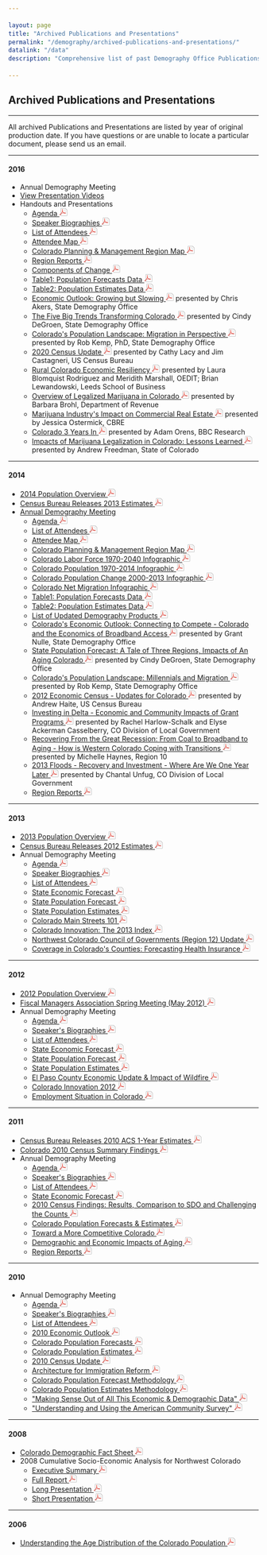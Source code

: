```yaml
---

layout: page
title: "Archived Publications and Presentations"
permalink: "/demography/archived-publications-and-presentations/"
datalink: "/data"
description: "Comprehensive list of past Demography Office Publications and Presentations"
    
---
```


## Archived Publications and Presentations

- - -
All archived Publications and Presentations are listed by year of original production date. If you have questions or are unable to locate a particular document, please send us an email.

- - -

#### 2016

- Annual Demography Meeting
- [View Presentation Videos](https://demography.dola.colorado.gov/demography/annual-demography-summit-2016/)
- Handouts and Presentations
  - [Agenda ![pdf](/images/page_white_acrobat.png 'download pdf file')](https://drive.google.com/uc?export=download&id=0ByjImPUKASTTajBIaDNkZkVaQ1k)
  - [Speaker Biographies ![pdf](/images/page_white_acrobat.png 'download pdf file')](https://drive.google.com/uc?export=download&id=0ByjImPUKASTTX3FXZlEtOHA5aDg)
  - [List of Attendees ![pdf](/images/page_white_acrobat.png 'download pdf file')](https://drive.google.com/uc?export=download&id=0ByjImPUKASTTTzlLWGtMRVJrNms)
  - [Attendee Map ![pdf](/images/page_white_acrobat.png 'download pdf file')](https://drive.google.com/uc?export=download&id=0ByjImPUKASTTSEtuNFlRTzByWkk)
  - [Colorado Planning & Management Region Map ![pdf](/images/page_white_acrobat.png 'download pdf file')](https://drive.google.com/uc?export=download&id=0ByjImPUKASTTU1c3ejVCei1tRTQ)
  - [Region Reports ![pdf](/images/page_white_acrobat.png 'download pdf file')](https://drive.google.com/uc?export=download&id=0ByjImPUKASTTMEhZeXNZNjZacmM)
  - [Components of Change ![pdf](/images/page_white_acrobat.png 'download pdf file')](https://drive.google.com/uc?export=download&id=0ByjImPUKASTTSTZOeU1VcTNCQlk)
  - [Table1: Population Forecasts Data ![pdf](/images/page_white_acrobat.png 'download pdf file')](https://drive.google.com/uc?export=download&id=0ByjImPUKASTTbl9nVFdqSEpzMDg)
  - [Table2: Population Estimates Data ![pdf](/images/page_white_acrobat.png 'download pdf file')](https://drive.google.com/uc?export=download&id=0ByjImPUKASTTSzRZT2tqWHFqNHM)
  - [Economic Outlook: Growing but Slowing ![pdf](/images/page_white_acrobat.png 'download pdf file')](https://drive.google.com/uc?export=download&id=0ByjImPUKASTTSlc3bFpNTzJ0bjg) presented by Chris Akers, State Demography Office
  - [The Five Big Trends Transforming Colorado ![pdf](/images/page_white_acrobat.png 'download pdf file')](https://drive.google.com/uc?export=download&id=0ByjImPUKASTTeEp5cm9XcllGYnc) presented by Cindy DeGroen, State Demography Office
  - [Colorado's Population Landscape: Migration in Perspective ![pdf](/images/page_white_acrobat.png 'download pdf file')](https://drive.google.com/uc?export=download&id=0ByjImPUKASTTNDJtUWlmRkh4WDA) presented by Rob Kemp, PhD, State Demography Office
  - [2020 Census Update ![pdf](/images/page_white_acrobat.png 'download pdf file')](https://drive.google.com/uc?export=download&id=0ByjImPUKASTTWDBXX19hT0ZUSmc) presented by Cathy Lacy and Jim Castagneri, US Census Bureau
  - [Rural Colorado Economic Resiliency ![pdf](/images/page_white_acrobat.png 'download pdf file')](https://drive.google.com/uc?export=download&id=0ByjImPUKASTTY3QyV0VaLVR6STQ) presented by Laura Blomquist Rodriguez and Meridith Marshall, OEDIT; Brian Lewandowski, Leeds School of Business
   - [Overview of Legalized Marijuana in Colorado ![pdf](/images/page_white_acrobat.png 'download pdf file')](https://drive.google.com/uc?export=download&id=0ByjImPUKASTTZ3VqT0hRU05YcFk) presented by Barbara Brohl, Department of Revenue 
    - [Marijuana Industry's Impact on Commercial Real Estate ![pdf](/images/page_white_acrobat.png 'download pdf file')](https://drive.google.com/uc?export=download&id=0ByjImPUKASTTUjBRSVRuc0NaZ28) presented by Jessica Ostermick, CBRE  
    - [Colorado 3 Years In ![pdf](/images/page_white_acrobat.png 'download pdf file')](https://drive.google.com/uc?export=download&id=0ByjImPUKASTTNGMwOGRnVEExV2c) presented by Adam Orens, BBC Research  
   - [Impacts of Marijuana Legalization in Colorado: Lessons Learned ![pdf](/images/page_white_acrobat.png 'download pdf file')](https://drive.google.com/uc?export=download&id=0ByjImPUKASTTbUxtdDhmdUM1VEE) presented by Andrew Freedman, State of Colorado 
  
- - -

#### 2014

 - [2014 Population Overview ![pdf](/images/page_white_acrobat.png 'download pdf file')](https://drive.google.com/uc?export=download&id=0B2oqdPZKJqK7TkpLeWVLLVdyWTg)
 - [Census Bureau Releases 2013 Estimates ![pdf](/images/page_white_acrobat.png 'download pdf file')](https://drive.google.com/uc?export=download&id=0B-vz6H4k4SESWlBnVXYwaVJObUk)
 - [Annual Demography Meeting](/demography/annual-demography-meeting-2014/)
   - [Agenda ![pdf](/images/page_white_acrobat.png 'download pdf file')](https://drive.google.com/uc?export=download&id=0B2oqdPZKJqK7Q1BmQnNma0I1aFk)
   - [List of Attendees ![pdf](/images/page_white_acrobat.png 'download pdf file')](https://drive.google.com/uc?export=download&id=0B2oqdPZKJqK7S05KQWFPQU5ZX2s)
   - [Attendee Map ![pdf](/images/page_white_acrobat.png 'download pdf file')](https://drive.google.com/uc?export=download&id=0B2oqdPZKJqK7eDlzNlBIMEU2NDg)
   - [Colorado Planning & Management Region Map ![pdf](/images/page_white_acrobat.png 'download pdf file')](https://storage.googleapis.com/maps-static/PlanningManagement8x11.pdf)
   - [Colorado Labor Force 1970-2040 Infographic ![pdf](/images/page_white_acrobat.png 'download pdf file')](https://drive.google.com/uc?export=download&id=0B2oqdPZKJqK7WXFSSjViVXdsbkk)
   - [Colorado Population 1970-2014 Infographic ![pdf](/images/page_white_acrobat.png 'download pdf file')](https://drive.google.com/uc?export=download&id=0B2oqdPZKJqK7eFVnQmJmTUc4czA)
   - [Colorado Population Change 2000-2013 Infographic ![pdf](/images/page_white_acrobat.png 'download pdf file')](https://drive.google.com/uc?export=download&id=0B2oqdPZKJqK7T0MzaHgyNG1oYUk)
   - [Colorado Net Migration Infographic ![pdf](/images/page_white_acrobat.png 'download pdf file')](https://drive.google.com/uc?export=download&id=0B2oqdPZKJqK7a0cyXy04eHNPT1k)
   - [Table1: Population Forecasts Data ![pdf](/images/page_white_acrobat.png 'download pdf file')](https://drive.google.com/uc?export=download&id=0B2oqdPZKJqK7RHdxYkNXYUZWdkk)
   - [Table2: Population Estimates Data ![pdf](/images/page_white_acrobat.png 'download pdf file')](https://drive.google.com/uc?export=download&id=0B2oqdPZKJqK7TU1PUlV0dEpPM0U)
   - [List of Updated Demography Products ![pdf](/images/page_white_acrobat.png 'download pdf file')](https://drive.google.com/uc?export=download&id=0B2oqdPZKJqK7dDFDUUxpN2U3ZDg)
   - [Colorado\'s Economic Outlook: Connecting to Compete - Colorado and the Economics of Broadband Access ![pdf](/images/page_white_acrobat.png 'download pdf file')](https://drive.google.com/uc?export=download&id=0B2oqdPZKJqK7TmtQUnZ6WVRTRmM) presented by Grant Nulle, State Demography Office
   - [State Population Forecast: A Tale of Three Regions, Impacts of An Aging Colorado ![pdf](/images/page_white_acrobat.png 'download pdf file')](https://drive.google.com/uc?export=download&id=0B2oqdPZKJqK7cHJnU0VBb2tJVEU) presented by Cindy DeGroen, State Demography Office
   - [Colorado\'s Population Landscape: Millennials and Migration ![pdf](/images/page_white_acrobat.png 'download pdf file')](https://drive.google.com/uc?export=download&id=0B2oqdPZKJqK7UzVzUkwyQURnQ3M) presented by Rob Kemp, State Demography Office
   - [2012 Economic Census - Updates for Colorado ![pdf](/images/page_white_acrobat.png 'download pdf file')](https://drive.google.com/uc?export=download&id=0B2oqdPZKJqK7UHl4eUpjdTU3NEk) presented by Andrew Haite, US Census Bureau
   - [Investing in Delta - Economic and Community Impacts of Grant Programs ![pdf](/images/page_white_acrobat.png 'download pdf file')](https://drive.google.com/uc?export=download&id=0B2oqdPZKJqK7QjdqWDhQXzZwWU0) presented by Rachel Harlow-Schalk and Elyse Ackerman Casselberry, CO Division of Local Government
   - [Recovering From the Great Recession: From Coal to Broadband to Aging - How is Western Colorado Coping with Transitions ![pdf](/images/page_white_acrobat.png 'download pdf file')](https://drive.google.com/uc?export=download&id=0B2oqdPZKJqK7ZTFpU3JHdHlxTlk) presented by Michelle Haynes, Region 10
   - [2013 Floods - Recovery and Investment - Where Are We One Year Later ![pdf](/images/page_white_acrobat.png 'download pdf file')](https://drive.google.com/uc?export=download&id=0B2oqdPZKJqK7ZFVwejNBbUxUajA) presented by Chantal Unfug, CO Division of Local Government
   - [Region Reports ![pdf](/images/page_white_acrobat.png 'download pdf file')](https://drive.google.com/uc?export=download&id=0B2oqdPZKJqK7Y0JsSE95NTRYNTQ)

- - -

#### 2013

- [2013 Population Overview ![pdf](/images/page_white_acrobat.png 'download pdf file')](https://drive.google.com/uc?export=download&id=0B2oqdPZKJqK7N0IxNTNxMWNQUHc)
- [Census Bureau Releases 2012 Estimates ![pdf](/images/page_white_acrobat.png 'download pdf file')](https://drive.google.com/uc?export=download&id=0B2oqdPZKJqK7bE00NFJ6ZDZ1TUE)
- Annual Demography Meeting
  - [Agenda ![pdf](/images/page_white_acrobat.png 'download pdf file')](https://drive.google.com/uc?export=download&id=0B4-eaNwOwFmYb09xWWx3YzVEOFE)
  - [Speaker Biographies ![pdf](/images/page_white_acrobat.png 'download pdf file')](https://drive.google.com/uc?export=download&id=0B2oqdPZKJqK7M29ieE44QmdJRHc)
  - [List of Attendees ![pdf](/images/page_white_acrobat.png 'download pdf file')](https://drive.google.com/uc?export=download&id=0B2oqdPZKJqK7Wkd1ZG9mVW1CS2c)
  - [State Economic Forecast ![pdf](/images/page_white_acrobat.png 'download pdf file')](https://drive.google.com/uc?export=download&id=0B2oqdPZKJqK7SFFKbjVkYl82MjQ)
  - [State Population Forecast ![pdf](/images/page_white_acrobat.png 'download pdf file')](https://drive.google.com/uc?export=download&id=0B4-eaNwOwFmYeWd3MmlrWGlTaWc)
  - [State Population Estimates ![pdf](/images/page_white_acrobat.png 'download pdf file')](https://drive.google.com/uc?export=download&id=0B2oqdPZKJqK7dmVaNEw4RnNDeEE)
  - [Colorado Main Streets 101 ![pdf](/images/page_white_acrobat.png 'download pdf file')](https://drive.google.com/uc?export=download&id=0B2oqdPZKJqK7VG1HU3ZacnNWX3c)
  - [Colorado Innovation: The 2013 Index ![pdf](/images/page_white_acrobat.png 'download pdf file')](https://drive.google.com/uc?export=download&id=0B2oqdPZKJqK7UUJITWtiVm5vRUk)
  - [Northwest Colorado Council of Governments (Region 12) Update ![pdf](/images/page_white_acrobat.png 'download pdf file')](https://drive.google.com/uc?export=download&id=0B2oqdPZKJqK7UnhrcEJYS0hIbG8)
  - [Coverage in Colorado\'s Counties: Forecasting Health Insurance ![pdf](/images/page_white_acrobat.png 'download pdf file')](https://drive.google.com/uc?export=download&id=0B2oqdPZKJqK7TTRxcG1MLXdoYU0)
 
- - -

#### 2012

- [2012 Population Overview ![pdf](/images/page_white_acrobat.png 'download pdf file')](https://drive.google.com/uc?export=download&id=0B2oqdPZKJqK7cFAzbVFmYkNRWmc)
- [Fiscal Managers Association Spring Meeting (May 2012) ![pdf](/images/page_white_acrobat.png 'download pdf file')](https://drive.google.com/uc?export=download&id=0B2oqdPZKJqK7V2VGSUt3cFVFQ2M)
- Annual Demography Meeting
  - [Agenda ![pdf](/images/page_white_acrobat.png 'download pdf file')](https://drive.google.com/uc?export=download&id=0B4-eaNwOwFmYR3hVcEd0M253Yms)
  - [Speaker\'s Biographies ![pdf](/images/page_white_acrobat.png 'download pdf file')](https://drive.google.com/uc?export=download&id=0B4-eaNwOwFmYWWthZGIybWVPcFk)
  - [List of Attendees ![pdf](/images/page_white_acrobat.png 'download pdf file')](https://drive.google.com/uc?export=download&id=0B4-eaNwOwFmYbmg3OENxbjlLVWM)
  - [State Economic Forecast ![pdf](/images/page_white_acrobat.png 'download pdf file')](https://drive.google.com/uc?export=download&id=0B4-eaNwOwFmYelhWRkZ3YkZzbms)
  - [State Population Forecast ![pdf](/images/page_white_acrobat.png 'download pdf file')](https://drive.google.com/uc?export=download&id=0B4-eaNwOwFmYTUpZdG0wcG1hbUU)
  - [State Population Estimates ![pdf](/images/page_white_acrobat.png 'download pdf file')](https://drive.google.com/uc?export=download&id=0B4-eaNwOwFmYMVpIZF9hYVpXRk0)
  - [El Paso County Economic Update & Impact of Wildfire ![pdf](/images/page_white_acrobat.png 'download pdf file')](https://drive.google.com/uc?export=download&id=0B2oqdPZKJqK7dTJXeU5naU5FcGs)
  - [Colorado Innovation 2012 ![pdf](/images/page_white_acrobat.png 'download pdf file')](https://drive.google.com/uc?export=download&id=0B2oqdPZKJqK7d3hFejVINVQyOHc)
  - [Employment Situation in Colorado ![pdf](/images/page_white_acrobat.png 'download pdf file')](https://drive.google.com/uc?export=download&id=0B2oqdPZKJqK7bmp1RUQyVTdSbDg)
 
- - -

#### 2011

- [Census Bureau Releases 2010 ACS 1-Year Estimates ![pdf](/images/page_white_acrobat.png 'download pdf file')](https://drive.google.com/uc?export=download&id=0B2oqdPZKJqK7cC1XY0RoX0dFM3c)
- [Colorado 2010 Census Summary Findings ![pdf](/images/page_white_acrobat.png 'download pdf file')](https://drive.google.com/uc?export=download&id=0B2oqdPZKJqK7aDVNMmNmWDE4dVE)
- Annual Demography Meeting
  - [Agenda ![pdf](/images/page_white_acrobat.png 'download pdf file')](https://drive.google.com/uc?export=download&id=0B4-eaNwOwFmYWU9PLTFNLUlsaFE)
  - [Speaker\'s Biographies ![pdf](/images/page_white_acrobat.png 'download pdf file')](https://drive.google.com/uc?export=download&id=0B4-eaNwOwFmYX09pUkZnSlN2SGc)
  - [List of Attendees ![pdf](/images/page_white_acrobat.png 'download pdf file')](https://drive.google.com/uc?export=download&id=0B4-eaNwOwFmYbjhvMzZjUGRYWGs)
  - [State Economic Forecast ![pdf](/images/page_white_acrobat.png 'download pdf file')](https://drive.google.com/uc?export=download&id=0B4-eaNwOwFmYaVpzYkVmcHc1Ukk)
  - [2010 Census Findings: Results, Comparison to SDO and Challenging the Counts ![pdf](/images/page_white_acrobat.png 'download pdf file')](https://drive.google.com/uc?export=download&id=0B2oqdPZKJqK7emtHaWV4T3hpdW8)
  - [Colorado Population Forecasts & Estimates ![pdf](/images/page_white_acrobat.png 'download pdf file')](https://drive.google.com/uc?export=download&id=0B2oqdPZKJqK7czhBZE9fc3FSNzg)
  - [Toward a More Competitive Colorado ![pdf](/images/page_white_acrobat.png 'download pdf file')](https://drive.google.com/uc?export=download&id=0B2oqdPZKJqK7a0dRbHdlN1pVODQ)
  - [Demographic and Economic Impacts of Aging ![pdf](/images/page_white_acrobat.png 'download pdf file')](https://drive.google.com/uc?export=download&id=0B2oqdPZKJqK7M0JXbWhGY0thbmc)
  - [Region Reports ![pdf](/images/page_white_acrobat.png 'download pdf file')](https://drive.google.com/uc?export=download&id=0B2oqdPZKJqK7NkJxWlJHZDZUeHc)
 
- - -

#### 2010

- Annual Demography Meeting
  - [Agenda ![pdf](/images/page_white_acrobat.png 'download pdf file')](https://drive.google.com/uc?export=download&id=0B4-eaNwOwFmYa3lBQkNDN1dqT2c)
  - [Speaker\'s Biographies ![pdf](/images/page_white_acrobat.png 'download pdf file')](https://drive.google.com/uc?export=download&id=0B4-eaNwOwFmYVWhqOWprSGU0U2M)
  - [List of Attendees ![pdf](/images/page_white_acrobat.png 'download pdf file')](https://drive.google.com/uc?export=download&id=0B4-eaNwOwFmYWDVIakw0UGhCbDg)
  - [2010 Economic Outlook ![pdf](/images/page_white_acrobat.png 'download pdf file')](https://drive.google.com/uc?export=download&id=0B2oqdPZKJqK7aXUzeDZVRVlidnc)
  - [Colorado Population Forecasts ![pdf](/images/page_white_acrobat.png 'download pdf file')](https://drive.google.com/uc?export=download&id=0B2oqdPZKJqK7RndiejRXZHF4ZDA)
  - [Colorado Population Estimates ![pdf](/images/page_white_acrobat.png 'download pdf file')](https://drive.google.com/uc?export=download&id=0B2oqdPZKJqK7b3ZxS09DY2s4WHM)
  - [2010 Census Update ![pdf](/images/page_white_acrobat.png 'download pdf file')](https://drive.google.com/uc?export=download&id=0B2oqdPZKJqK7UlZfV3NDU0I3NHc)
  - [Architecture for Immigration Reform ![pdf](/images/page_white_acrobat.png 'download pdf file')](https://drive.google.com/uc?export=download&id=0B2oqdPZKJqK7ME91RnBacFN6eVU)
  - [Colorado Population Forecast Methodology ![pdf](/images/page_white_acrobat.png 'download pdf file')](https://drive.google.com/uc?export=download&id=0B2oqdPZKJqK7RU92Z1RSVnJERXc)
  - [Colorado Population Estimates Methodology ![pdf](/images/page_white_acrobat.png 'download pdf file')](https://drive.google.com/uc?export=download&id=0B2oqdPZKJqK7cW5HQzBZcUVwTzQ)
  - ["Making Sense Out of All This Economic & Demographic Data" ![pdf](/images/page_white_acrobat.png 'download pdf file')](https://drive.google.com/uc?export=download&id=0B2oqdPZKJqK7TndqYjFzaUZqcDA)
  - ["Understanding and Using the American Community Survey" ![pdf](/images/page_white_acrobat.png 'download pdf file')](https://drive.google.com/uc?export=download&id=0B4-eaNwOwFmYUEsta3pCUTRpNEk)
 
- - -

#### 2008

- [Colorado Demographic Fact Sheet ![pdf](/images/page_white_acrobat.png 'download pdf file')](https://drive.google.com/uc?export=download&id=0B2oqdPZKJqK7eDFoTDFLbnMtTzg)
- 2008 Cumulative Socio-Economic Analysis for Northwest Colorado
  - [Executive Summary ![pdf](/images/page_white_acrobat.png 'download pdf file')](https://drive.google.com/uc?export=download&id=0B2oqdPZKJqK7bjJwcFVhMldJMXc)
  - [Full Report ![pdf](/images/page_white_acrobat.png 'download pdf file')](https://drive.google.com/uc?export=download&id=0B2oqdPZKJqK7YVJ4cldIMENkcWc)
  - [Long Presentation ![pdf](/images/page_white_acrobat.png 'download pdf file')](https://drive.google.com/uc?export=download&id=0B2oqdPZKJqK7X3otYlNxOU5ubXM)
  - [Short Presentation ![pdf](/images/page_white_acrobat.png 'download pdf file')](https://drive.google.com/uc?export=download&id=0B2oqdPZKJqK7b1FwbGtLdGNoZlU)
 
- - -

#### 2006

- [Understanding the Age Distribution of the Colorado Population ![pdf](/images/page_white_acrobat.png 'download pdf file')](https://drive.google.com/uc?export=download&id=0B2oqdPZKJqK7REVkdlp3LTZvSkk)
